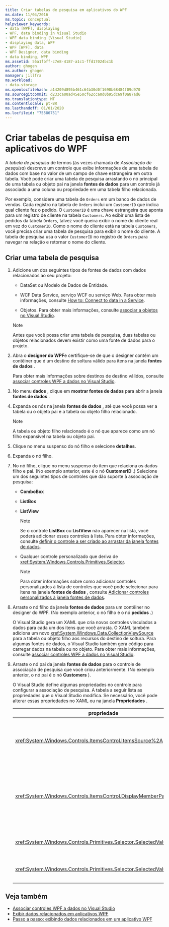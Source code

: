 ```yaml
---
title: Criar tabelas de pesquisa em aplicativos do WPF
ms.date: 11/04/2016
ms.topic: conceptual
helpviewer_keywords:
- data [WPF], displaying
- WPF, data binding in Visual Studio
- WPF data binding [Visual Studio]
- displaying data, WPF
- WPF [WPF], data
- WPF Designer, data binding
- data binding, WPF
ms.assetid: 56a1fbff-c7e8-4187-a1c1-ffd17024bc1b
author: ghogen
ms.author: ghogen
manager: jillfra
ms.workload:
- data-storage
ms.openlocfilehash: a14209d895b461c64b30d0f1690b68484f09d970
ms.sourcegitcommit: d233ca00ad45e50cf62cca0d0b95dc69f0a87ad6
ms.translationtype: MT
ms.contentlocale: pt-BR
ms.lasthandoff: 01/01/2020
ms.locfileid: "75586751"
---
```

# <a name="create-lookup-tables-in-wpf-applications"></a>Criar tabelas de pesquisa em aplicativos do WPF

A *tabela de pesquisa* de termos (às vezes chamada de *Associação de pesquisa*) descreve um controle que exibe informações de uma tabela de dados com base no valor de um campo de chave estrangeira em outra tabela. Você pode criar uma tabela de pesquisa arrastando o nó principal de uma tabela ou objeto pai na janela **fontes de dados** para um controle já associado a uma coluna ou propriedade em uma tabela filho relacionada.

Por exemplo, considere uma tabela de `Orders` em um banco de dados de vendas. Cada registro na tabela de `Orders` inclui um `CustomerID` que indica qual cliente fez o pedido. O `CustomerID` é uma chave estrangeira que aponta para um registro de cliente na tabela `Customers`. Ao exibir uma lista de pedidos da tabela `Orders`, talvez você queira exibir o nome do cliente real em vez do `CustomerID`. Como o nome do cliente está na tabela `Customers`, você precisa criar uma tabela de pesquisa para exibir o nome do cliente. A tabela de pesquisa usa o valor `CustomerID` no registro de `Orders` para navegar na relação e retornar o nome do cliente.

## <a name="to-create-a-lookup-table"></a>Criar uma tabela de pesquisa

1. Adicione um dos seguintes tipos de fontes de dados com dados relacionados ao seu projeto:

    - DataSet ou Modelo de Dados de Entidade.

    - WCF Data Service, serviço WCF ou serviço Web. Para obter mais informações, consulte [How to: Connect to data in a Service](../data-tools/how-to-connect-to-data-in-a-service.md).

    - Objetos. Para obter mais informações, consulte [associar a objetos no Visual Studio](bind-objects-in-visual-studio.md).

    > [!NOTE]
    > Antes que você possa criar uma tabela de pesquisa, duas tabelas ou objetos relacionados devem existir como uma fonte de dados para o projeto.

2. Abra o **designer do WPF**e certifique-se de que o designer contém um contêiner que é um destino de soltura válido para itens na janela **fontes de dados** .

     Para obter mais informações sobre destinos de destino válidos, consulte [associar controles WPF a dados no Visual Studio](../data-tools/bind-wpf-controls-to-data-in-visual-studio.md).

3. No menu **dados** , clique em **mostrar fontes de dados** para abrir a janela **fontes de dados** .

4. Expanda os nós na janela **fontes de dados** , até que você possa ver a tabela ou o objeto pai e a tabela ou objeto filho relacionado.

    > [!NOTE]
    > A tabela ou objeto filho relacionado é o nó que aparece como um nó filho expansível na tabela ou objeto pai.

5. Clique no menu suspenso do nó filho e selecione **detalhes**.

6. Expanda o nó filho.

7. No nó filho, clique no menu suspenso do item que relaciona os dados filho e pai. (No exemplo anterior, este é o nó **CustomerID** .) Selecione um dos seguintes tipos de controles que dão suporte à associação de pesquisa:

    - **ComboBox**

    - **ListBox**

    - **ListView**

        > [!NOTE]
        > Se o controle **ListBox** ou **ListView** não aparecer na lista, você poderá adicionar esses controles à lista. Para obter informações, consulte [definir o controle a ser criado ao arrastar da janela fontes de dados](../data-tools/set-the-control-to-be-created-when-dragging-from-the-data-sources-window.md).

    - Qualquer controle personalizado que deriva de <xref:System.Windows.Controls.Primitives.Selector>.

        > [!NOTE]
        > Para obter informações sobre como adicionar controles personalizados à lista de controles que você pode selecionar para itens na janela **fontes de dados** , consulte [Adicionar controles personalizados à janela fontes de dados](../data-tools/add-custom-controls-to-the-data-sources-window.md).

8. Arraste o nó filho da janela **fontes de dados** para um contêiner no designer do WPF. (No exemplo anterior, o nó filho é o nó **pedidos** .)

     O Visual Studio gera um XAML que cria novos controles vinculados a dados para cada um dos itens que você arrasta. O XAML também adiciona um novo <xref:System.Windows.Data.CollectionViewSource> para a tabela ou objeto filho aos recursos do destino de soltura. Para algumas fontes de dados, o Visual Studio também gera código para carregar dados na tabela ou no objeto. Para obter mais informações, consulte [associar controles WPF a dados no Visual Studio](../data-tools/bind-wpf-controls-to-data-in-visual-studio.md).

9. Arraste o nó pai da janela **fontes de dados** para o controle de associação de pesquisa que você criou anteriormente. (No exemplo anterior, o nó pai é o nó **Customers** ).

     O Visual Studio define algumas propriedades no controle para configurar a associação de pesquisa. A tabela a seguir lista as propriedades que o Visual Studio modifica. Se necessário, você pode alterar essas propriedades no XAML ou na janela **Propriedades** .

    |propriedade|Explicação da configuração|
    |--------------| - |
    |<xref:System.Windows.Controls.ItemsControl.ItemsSource%2A>|Essa propriedade especifica a coleção ou associação que é usada para obter os dados que são exibidos no controle. O Visual Studio define essa propriedade como a <xref:System.Windows.Data.CollectionViewSource> para os dados pai que você arrastou para o controle.|
    |<xref:System.Windows.Controls.ItemsControl.DisplayMemberPath%2A>|Esta propriedade especifica o caminho do item de dados que é exibido no controle. O Visual Studio define essa propriedade como a primeira coluna ou propriedade nos dados pai, após a chave primária, que tem um tipo de dados de cadeia de caracteres.<br /><br /> Se você quiser exibir uma coluna ou propriedade diferente nos dados pai, altere essa propriedade para o caminho de uma propriedade diferente.|
    |<xref:System.Windows.Controls.Primitives.Selector.SelectedValue%2A>|O Visual Studio associa essa propriedade à coluna ou à propriedade dos dados filho que você arrastou para o designer. Essa é a chave estrangeira para os dados pai.|
    |<xref:System.Windows.Controls.Primitives.Selector.SelectedValuePath%2A>|O Visual Studio define essa propriedade como o caminho da coluna ou da propriedade dos dados filho que são a chave estrangeira para os dados pai.|

## <a name="see-also"></a>Veja também

- [Associar controles WPF a dados no Visual Studio](../data-tools/bind-wpf-controls-to-data-in-visual-studio.md)
- [Exibir dados relacionados em aplicativos WPF](../data-tools/display-related-data-in-wpf-applications.md)
- [Passo a passo: exibindo dados relacionados em um aplicativo WPF](../data-tools/display-related-data-in-wpf-applications.md)
